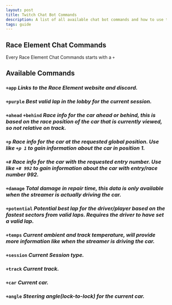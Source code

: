 ```yaml
---
layout: post
title: Twitch Chat Bot Commands
description: A list of all available chat bot commands and how to use them
tags: guide
---
```


## Race Element Chat Commands
Every Race Element Chat Commands starts with a `+`

## Available Commands
### **`+app`** *Links to the Race Element website and discord.*
### **`+purple`** *Best valid lap in the lobby for the current session.*
### **`+ahead`  `+behind`** *Race info for the car ahead or behind, this is based on the race position of the car that is currently viewed, so not relative on track.*
### **`+p`** *Race info for the car at the requested global position. Use like `+p 1` to gain information about the car in position 1.*
### **`+#`** *Race info for the car with the requested entry number. Use like `+# 992` to gain information about the car with entry/race number 992.*
### **`+damage`** *Total damage in repair time, this data is only available when the streamer is actually driving the car.*
### **`+potential`** *Potential best lap for the driver/player based on the fastest sectors from valid laps. Requires the driver to have set a valid lap.*
### **`+temps`** *Current ambient and track temperature, will provide more information like when the streamer is driving the car.*
### **`+session`** *Current Session type.*
### **`+track`** *Current track.*
### **`+car`** *Current car.*
### **`+angle`** *Steering angle(lock-to-lock) for the current car.*
